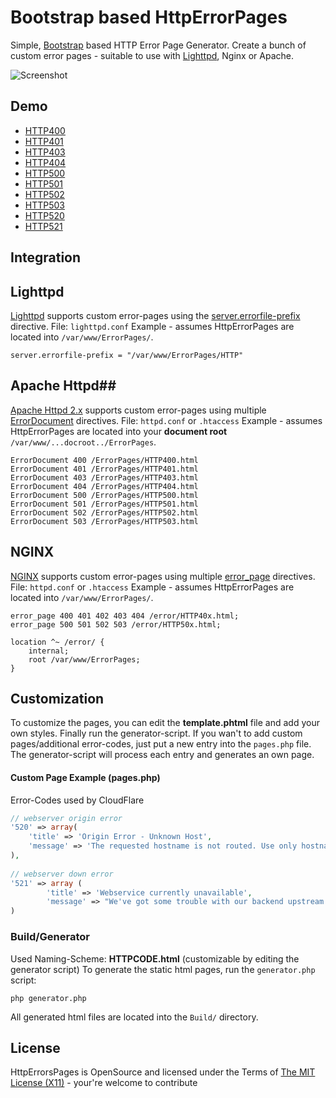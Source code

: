 # Bootstrap based HttpErrorPages #
Simple, [Bootstrap](http://getbootstrap.com/) based HTTP Error Page Generator. Create a bunch of custom error pages - suitable to use with [Lighttpd](http://redmine.lighttpd.net/projects/lighttpd/wiki/Docs_ConfigurationOptions), Nginx or Apache.

![Screenshot](http://httperrorpages.andidittrich.de/screenshot1.png)

## Demo ##
* [HTTP400](http://httperrorpages.andidittrich.de/HTTP400.html)
* [HTTP401](http://httperrorpages.andidittrich.de/HTTP401.html)
* [HTTP403](http://httperrorpages.andidittrich.de/HTTP403.html)
* [HTTP404](http://httperrorpages.andidittrich.de/HTTP404.html)
* [HTTP500](http://httperrorpages.andidittrich.de/HTTP500.html)
* [HTTP501](http://httperrorpages.andidittrich.de/HTTP501.html)
* [HTTP502](http://httperrorpages.andidittrich.de/HTTP502.html)
* [HTTP503](http://httperrorpages.andidittrich.de/HTTP503.html)
* [HTTP520](http://httperrorpages.andidittrich.de/HTTP520.html)
* [HTTP521](http://httperrorpages.andidittrich.de/HTTP521.html)

## Integration ##

## Lighttpd ##
[Lighttpd](http://www.lighttpd.net/) supports custom error-pages using the [server.errorfile-prefix](http://redmine.lighttpd.net/projects/lighttpd/wiki/Server_errorfile-prefixDetails) directive.
File: `lighttpd.conf`
Example - assumes HttpErrorPages are located into `/var/www/ErrorPages/`.

```ApacheConf
server.errorfile-prefix = "/var/www/ErrorPages/HTTP"
```

## Apache Httpd##
[Apache Httpd 2.x](http://httpd.apache.org/) supports custom error-pages using multiple [ErrorDocument](http://httpd.apache.org/docs/2.4/mod/core.html#errordocument) directives.
File: `httpd.conf` or `.htaccess`
Example - assumes HttpErrorPages are located into your **document root** `/var/www/...docroot../ErrorPages`.

```ApacheConf
ErrorDocument 400 /ErrorPages/HTTP400.html
ErrorDocument 401 /ErrorPages/HTTP401.html
ErrorDocument 403 /ErrorPages/HTTP403.html
ErrorDocument 404 /ErrorPages/HTTP404.html
ErrorDocument 500 /ErrorPages/HTTP500.html
ErrorDocument 501 /ErrorPages/HTTP501.html
ErrorDocument 502 /ErrorPages/HTTP502.html
ErrorDocument 503 /ErrorPages/HTTP503.html
```

## NGINX ##
[NGINX](http://nginx.org/) supports custom error-pages using multiple [error_page](http://nginx.org/en/docs/http/ngx_http_core_module.html#error_page) directives.
File: `httpd.conf` or `.htaccess`
Example - assumes HttpErrorPages are located into `/var/www/ErrorPages/`.

```ApacheConf
error_page 400 401 402 403 404 /error/HTTP40x.html;
error_page 500 501 502 503 /error/HTTP50x.html;

location ^~ /error/ {
	internal;
	root /var/www/ErrorPages;
}
```

## Customization ##
To customize the pages, you can edit the **template.phtml** file and add your own styles. Finally run the generator-script.
If you wan't to add custom pages/additional error-codes, just put a new entry into the `pages.php` file. The generator-script will process each entry and generates an own page.

#### Custom Page Example (pages.php) ####
Error-Codes used by CloudFlare

```php
// webserver origin error
'520' => array(
	'title' => 'Origin Error - Unknown Host',
	'message' => 'The requested hostname is not routed. Use only hostnames to access resources.'
),
		
// webserver down error
'521' => array (
		'title' => 'Webservice currently unavailable',
		'message' => "We've got some trouble with our backend upstream cluster.\nOur service team has been dispatched to bring it back online."
)	
```

### Build/Generator ###
Used Naming-Scheme: **HTTP**__CODE__**.html** (customizable by editing the generator script)
To generate the static html pages, run the `generator.php` script:

```shell
php generator.php
```

All generated html files are located into the `Build/` directory.


## License ##
HttpErrorsPages is OpenSource and licensed under the Terms of [The MIT License (X11)](http://opensource.org/licenses/MIT) - your're welcome to contribute